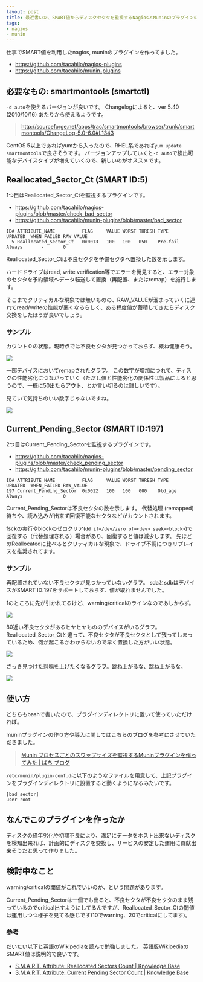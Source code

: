 ```yaml
---
layout: post
title: 最近書いた、SMART値からディスクセクタを監視するNagiosとMuninのプラグインの紹介
tags: 
- nagios
- munin
---
```

仕事でSMART値を利用したnagios, muninのプラグインを作ってました。

 * https://github.com/tacahilo/nagios-plugins
 * https://github.com/tacahilo/munin-plugins

## 必要なもの: smartmontools (smartctl)

`-d auto`を使えるバージョンが良いです。
Changelogによると、ver 5.40 (2010/10/16) あたりから使えるようです。

> http://sourceforge.net/apps/trac/smartmontools/browser/trunk/smartmontools/ChangeLog-5.0-6.0#L1343

CentOS 5以上であればyumから入ったので、RHEL系であれば`yum update smartmontools`で良さそうです。
バージョンアップしていくと`-d auto`で検出可能なデバイスタイプが増えていくので、新しいのがオススメです。

## Reallocated\_Sector\_Ct (SMART ID:5)

1つ目はReallocated\_Sector\_Ctを監視するプラグインです。

 * https://github.com/tacahilo/nagios-plugins/blob/master/check_bad_sector
 * https://github.com/tacahilo/munin-plugins/blob/master/bad_sector

```
ID# ATTRIBUTE_NAME          FLAG     VALUE WORST THRESH TYPE      UPDATED  WHEN_FAILED RAW_VALUE
  5 Reallocated_Sector_Ct   0x0013   100   100   050    Pre-fail  Always       -       0
```

Reallocated\_Sector\_Ctは不良セクタを予備セクタへ置換した数を示します。

ハードドライブはread, write verification等でエラーを発見すると、エラー対象のセクタを予約領域へデータ転送して置換（再配置、またはremap）を施行します。

そこまでクリティカルな現象では無いものの、RAW\_VALUEが溜まっていくに連れてread/writeの性能が悪くなるらしく、ある程度値が蓄積してきたらディスク交換をしたほうが良いでしょう。

### サンプル

カウント０の状態。現時点では不良セクタが見つかっておらず、概ね健康そう。

![](/images/2014/04/24/reallocated_sector_ct_safe.png)

一部デバイスにおいてremapされたグラフ。
この数字が増加につれて、ディスクの性能劣化につながっていく（ただし値と性能劣化の関係性は製品によると思うので、一概に50出たらアウト、とか言い切るのは難しいです）。

見ていて気持ちのいい数字じゃないですね。

![](/images/2014/04/24/reallocated_sector_ct_unhealthy.png)

## Current\_Pending\_Sector (SMART ID:197)

2つ目はCurrent\_Pending\_Sectorを監視するプラグインです。

 * https://github.com/tacahilo/nagios-plugins/blob/master/check_pending_sector
 * https://github.com/tacahilo/munin-plugins/blob/master/pending_sector

```
ID# ATTRIBUTE_NAME          FLAG     VALUE WORST THRESH TYPE      UPDATED  WHEN_FAILED RAW_VALUE
197 Current_Pending_Sector  0x0012   100   100   000    Old_age   Always       -       0
```

Current\_Pending\_Sectorは不良セクタの数を示します。
代替処理 (remapped) 待ちや、読み込みが出来ず回復不能なセクタなどがカウントされます。

fsckの実行やblockのゼロクリア(`dd if=/dev/zero of=<dev> seek=<block>`)で回復する（代替処理される）場合があり、回復すると値は減少します。
先ほどのReallocatedに比べるとクリティカルな現象で、ドライブ不調につきリプレイスを推奨されてます。

### サンプル

再配置されていない不良セクタが見つかっていないグラフ。
sdaとsdbはデバイスがSMART ID:197をサポートしておらず、値が取れませんでした。

1のところに先が引かれてるけど、warning/criticalのラインなのであしからず。

![](/images/2014/04/24/current_pending_sector_safe.png)

80近い不良セクタがあるヒヤヒヤもののデバイスがいるグラフ。
Reallocated\_Sector\_Ctと違って、不良セクタが不良セクタとして残ってしまっているため、何が起こるかわからないので早く置換した方がいい状態。

![](/images/2014/04/24/current_pending_sector_unsafe.png)

さっき見つけた悲鳴を上げたくなるグラフ。跳ね上がるな、跳ね上がるな。

![](/images/2014/04/24/current_pending_sector_jumpup.png)

## 使い方

どちらもbashで書いたので、プラグインディレクトリに置いて使っていただければ。

muninプラグインの作り方や導入に関してはこちらのブログを参考にさせていただきました。

> [Munin プロセスごとのスワップサイズを監視するMuninプラグインを作ってみた | ぱち ブログ](http://www.maepachi.com/blog/entry/142)

`/etc/munin/plugin-conf.d`に以下のようなファイルを用意して、上記プラグインをプラグインディレクトリに設置すると動くようになるみたいです。

```
[bad_sector]
user root
```

## なんでこのプラグインを作ったか

ディスクの経年劣化や初期不良により、満足にデータをホスト出来ないディスクを検知出来れば、計画的にディスクを交換し、サービスの安定した運用に貢献出来そうだと思って作りました。

## 検討中なこと

warning/criticalの閾値がこれでいいのか、という問題があります。

Current\_Pending\_Sectorは一個でも出ると、不良セクタが不良セクタのまま残っているのでcritical出すようにしてるんですが、Reallocated\_Sector\_Ctの閾値は運用しつつ様子を見てる感じです(10でwarning、20でcriticalにしてます)。

### 参考

だいたい以下と英語のWikipediaを読んで勉強しました。
英語版WikipediaのSMART値は説明的で良いです。

 * [S.M.A.R.T. Attribute: Reallocated Sectors Count | Knowledge Base](https://kb.acronis.com/content/9105)
 * [S.M.A.R.T. Attribute: Current Pending Sector Count | Knowledge Base](https://kb.acronis.com/content/9133)
